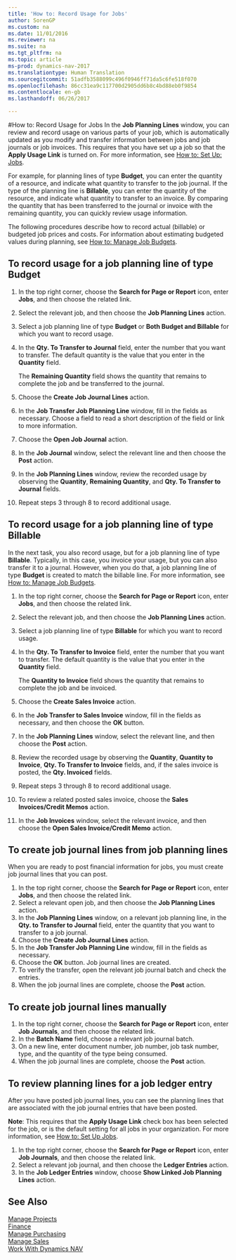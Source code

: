 ```yaml
---
title: 'How to: Record Usage for Jobs'
author: SorenGP
ms.custom: na
ms.date: 11/01/2016
ms.reviewer: na
ms.suite: na
ms.tgt_pltfrm: na
ms.topic: article
ms-prod: dynamics-nav-2017
ms.translationtype: Human Translation
ms.sourcegitcommit: 51adfb3588099c496f0946ff71da5c6fe518f070
ms.openlocfilehash: 86cc31ea9c117700d2905dd6b8c4bd88eb0f9854
ms.contentlocale: en-gb
ms.lasthandoff: 06/26/2017

---
```


#<a name="how-to-record-usage-for-jobs"></a>How to: Record Usage for Jobs
In the **Job Planning Lines** window, you can review and record usage on various parts of your job, which is automatically updated as you modify and transfer information between jobs and job journals or job invoices. This requires that you have set up a job so that the **Apply Usage Link** is turned on. For more information, see [How to: Set Up: Jobs](projects-how-setup-jobs.md).  

For example, for planning lines of type **Budget**, you can enter the quantity of a resource, and indicate what quantity to transfer to the job journal. If the type of the planning line is **Billable**, you can enter the quantity of the resource, and indicate what quantity to transfer to an invoice. By comparing the quantity that has been transferred to the journal or invoice with the remaining quantity, you can quickly review usage information.

The following procedures describe how to record actual (billable) or budgeted job prices and costs. For information about estimating budgeted values during planning, see [How to: Manage Job Budgets](projects-how-manage-budgets.md).

## <a name="to-record-usage-for-a-job-planning-line-of-type-budget"></a>To record usage for a job planning line of type Budget

1. In the top right corner, choose the **Search for Page or Report** icon, enter **Jobs**, and then choose the related link.  
2. Select the relevant job, and then choose the **Job Planning Lines** action.
3. Select a job planning line of type **Budget** or **Both Budget and Billable** for which you want to record usage.
4. In the **Qty. To Transfer to Journal** field, enter the number that you want to transfer. The default quantity is the value that you enter in the **Quantity** field.

    The **Remaining Quantity** field shows the quantity that remains to complete the job and be transferred to the journal.  

5. Choose the **Create Job Journal Lines** action.
6. In the **Job Transfer Job Planning Line** window, fill in the fields as necessary. Choose a field to read a short description of the field or link to more information.
7. Choose the **Open Job Journal** action.  
8. In the **Job Journal** window, select the relevant line and then choose the **Post** action.
9. In the **Job Planning Lines** window, review the recorded usage by observing the **Quantity**, **Remaining Quantity**, and **Qty. To Transfer to Journal** fields.  
10. Repeat steps 3 through 8 to record additional usage.  

## <a name="to-record-usage-for-a-job-planning-line-of-type-billable"></a>To record usage for a job planning line of type Billable  
In the next task, you also record usage, but for a job planning line of type **Billable**. Typically, in this case, you invoice your usage, but you can also transfer it to a journal. However, when you do that, a job planning line of type **Budget** is created to match the billable line. For more information, see [How to: Manage Job Budgets](projects-how-manage-budgets.md).

1. In the top right corner, choose the **Search for Page or Report** icon, enter **Jobs**, and then choose the related link.
2. Select the relevant job, and then choose the **Job Planning Lines** action.  
3. Select a job planning line of type **Billable** for which you want to record usage.
4. In the **Qty. To Transfer to Invoice** field, enter the number that you want to transfer. The default quantity is the value that you enter in the **Quantity** field.

    The **Quantity to Invoice** field shows the quantity that remains to complete the job and be invoiced.  

5. Choose the **Create Sales Invoice** action.
6. In the **Job Transfer to Sales Invoice** window, fill in the fields as necessary, and then choose the **OK** button.
7. In the **Job Planning Lines** window, select the relevant line, and then choose the **Post** action.
8. Review the recorded usage by observing the **Quantity**, **Quantity to Invoice**, **Qty. To Transfer to Invoice** fields, and, if the sales invoice is posted, the **Qty. Invoiced** fields.
9. Repeat steps 3 through 8 to record additional usage.  
10. To review a related posted sales invoice, choose the **Sales Invoices/Credit Memos** action.  
11. In the **Job Invoices** window, select the relevant invoice, and then choose the **Open Sales Invoice/Credit Memo** action.         

## <a name="to-create-job-journal-lines-from-job-planning-lines"></a>To create job journal lines from job planning lines  
When you are ready to post financial information for jobs, you must create job journal lines that you can post.

1. In the top right corner, choose the **Search for Page or Report** icon, enter **Jobs**, and then choose the related link.  
2. Select a relevant open job, and then choose the **Job Planning Lines** action.  
3. In the **Job Planning Lines** window, on a relevant job planning line, in the **Qty. to Transfer to Journal** field, enter the quantity that you want to transfer to a job journal.  
4. Choose the **Create Job Journal Lines** action.
5. In the **Job Transfer Job Planning Line** window, fill in the fields as necessary.  
6. Choose the **OK** button. Job journal lines are created.
7. To verify the transfer, open the relevant job journal batch and check the entries.  
8. When the job journal lines are complete, choose the **Post** action.  

## <a name="to-create-job-journal-lines-manually"></a>To create job journal lines manually  

1. In the top right corner, choose the **Search for Page or Report** icon, enter **Job Journals**, and then choose the related link.  
2. In the **Batch Name** field, choose a relevant job journal batch.  
3. On a new line, enter document number, job number, job task number, type, and the quantity of the type being consumed.  
4. When the job journal lines are complete, choose the **Post** action.  

## <a name="to-review-planning-lines-for-a-job-ledger-entry"></a>To review planning lines for a job ledger entry  
After you have posted job journal lines, you can see the planning lines that are associated with the job journal entries that have been posted.

**Note**: This requires that the **Apply Usage Link** check box has been selected for the job, or is the default setting for all jobs in your organization. For more information, see [How to: Set Up Jobs](projects-how-setup-jobs.md).  

1. In the top right corner, choose the **Search for Page or Report** icon, enter **Job Journals**, and then choose the related link.  
2. Select a relevant job journal, and then choose the **Ledger Entries** action.  
3. In the **Job Ledger Entries** window, choose **Show Linked Job Planning Lines** action.

## <a name="see-also"></a>See Also
[Manage Projects](projects-manage-projects.md)  
[Finance](finance-setup.md)  
[Manage Purchasing](purchasing-manage-purchasing.md)         
[Manage Sales](sales-manage-sales.md)      
[Work With Dynamics NAV](ui-work-product.md)  

